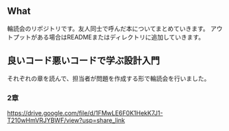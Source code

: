 ## What
輪読会のリポジトリです。友人同士で呼んだ本についてまとめていきます。
アウトプットがある場合はREADMEまたはディレクトリに追加していきます。

## 良いコード悪いコードで学ぶ設計入門
それぞれの章を読んで、担当者が問題を作成する形で輪読会を行いました。
### 2章
https://drive.google.com/file/d/1FMwLE6F0K1HekK7J1-T210wHmVRJYBWF/view?usp=share_link